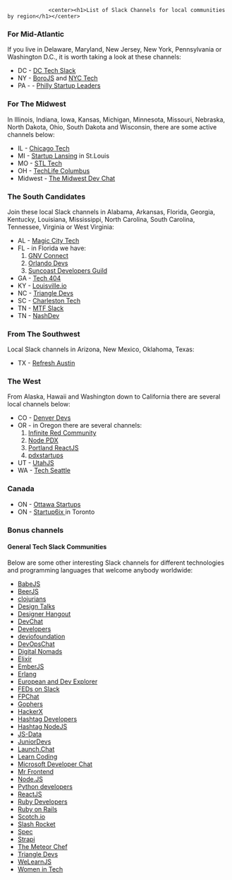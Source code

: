                  <center><h1>List of Slack Channels for local communities by region</h1></center>


<h3>For Mid-Atlantic</h3>
<p>If you live in Delaware, Maryland, New Jersey, New York, Pennsylvania or Washington D.C., it is worth taking a look at these channels:
</p>
<ul>    
<li>DC - <a href="https://dctech.slack.com/">DC Tech Slack</a></li>
<li>NY - <a href="https://borojs.slack.com/">BoroJS</a> and <a href="https://nyctech.slack.com/messages/C037T0K3D/">NYC Tech</a></li>
<li>PA - - <a href="https://phillystartupleaders.slack.com/messages/C03DP9M5Y/">Philly Startup Leaders</a></li>
</ul>

<h3>For The Midwest</h3>
<p>In Illinois, Indiana, Iowa, Kansas, Michigan, Minnesota, Missouri, Nebraska, North Dakota, Ohio, South Dakota and Wisconsin, there are some active channels below:
</p>
<ul>
<li>IL - <a href="https://chicago-tech.slack.com/messages/C08UMGS7K/">Chicago Tech</a></li>

<li>MI - <a href="https://charlestontechslack.slack.com/messages/C070AT2P5/">Startup Lansing</a> in St.Louis</li>
<li>MO - <a href="https://stl-tech.slack.com/">STL Tech</a></li>
<li>OH - <a href="https://techlife-columbus.slack.com/messages/@slackbot/">TechLife Columbus</a></li>
<li> Midwest - <a href="http://midwestdevchat.slack.com/">The Midwest Dev Chat</a></li>
</ul>

<h3>The South Candidates</h3>
<p>Join these local Slack channels in Alabama, Arkansas, Florida, Georgia, Kentucky, Louisiana, Mississippi, North Carolina, South Carolina, Tennessee, Virginia or West Virginia:
</p>
<ul>
<li>AL - <a href="https://magiccitytech.slack.com/messages/C03P5NUL5/">Magic City Tech</a></li>
<li>FL - in Florida we have: 
	<ol>
		<li><a href="https://gnvconnect.slack.com/messages/C03TQPGB8/">GNV Connect</a></li>
    	<li><a href="http://orlandodevs.slack.com/">Orlando Devs</a></li>
    	<li><a href="https://suncoast-devs.slack.com/">Suncoast Developers Guild</a></li>
	</ol>
<li>GA - <a href="http://tech404.slack.com/">Tech 404</a></li>
<li>KY - <a href="https://louisville.slack.com/">Louisville.io</a></li>
<li>NC - <a href="Triangle Devs - https://triangledevs.slack.com/">Triangle Devs</a></li>
<li>SC - <a href="https://charlestontechslack.slack.com/messages/C070AT2P5/">Charleston Tech</a></li>
<li>TN - <a href="http://memtech.slack.com/">MTF Slack</a></li>
<li>TN - <a href="https://nashdev.slack.com/">NashDev</a></li>
</ul>



<h3>From The Southwest</h3>
<p>Local Slack channels in Arizona, New Mexico, Oklahoma, Texas:</p>
<ul>
<li>TX - <a href="https://refreshaustin.slack.com/">Refresh Austin</a></li>
</ul>

<h3>The West</h3>
<p>From Alaska, Hawaii and Washington down to California there are several local channels below:
</p>
<ul>
<li>CO - <a href="http://denver-devs.slack.com/">Denver Devs</a></li>
<li>OR - in Oregon there are several channels:
	<ol>
		<li><a href="http://infiniteredcommunity.slack.com/">Infinite Red Community</a></li>
		<li><a href="http://nodepdx.slack.com/">Node PDX </a></li>
		<li><a href="http://portland-reactjs.slack.com/">Portland ReactJS</a></li>
		<li><a href="https://pdxstartups.slack.com/messages/C0AL5389X/">pdxstartups</a></li>
	</ol>
<li>UT - <a href="https://utahjavascript.slack.com/">UtahJS </a></li>
<li>WA - <a href="https://techseattle.slack.com/messages/C045K4QLR/">Tech Seattle</a></li>
</ul>


<h3>Canada</h3>
<ul>
<li>ON - <a href="https://ottawastartups.slack.com/messages/C0408SPU4/">Ottawa Startups</a></li>
<li>ON - <a href="http://startup6ix.com/">Startup6ix </a>in Toronto</li>
</ul>

<h3>Bonus channels</h3>
<h4>General Tech Slack Communities</h4>
<p>Below are some other interesting Slack channels for different technologies and programming languages that welcome anybody worldwide:
</p>

<ul>
<li><a href="https://babeljs.slack.com/messages/C062LA0HE/">BabeJS</a></li>
<li><a href="http://beerjs.slack.com/">BeerJS</a></li>
<li><a href="https://clojurians.slack.com/messages/C06MAR553/">clojurians</a></li>
<li><a href="https://designtalks.slack.com/">Design Talks</a></li>
<li><a href="https://www.designerhangout.co/">Designer Hangout</a></li>
<li><a href="https://devolio-devchat.slack.com/messages/C0SQT5SGN/">DevChat</a></li>
<li><a href="https://hashtagdevelopers.slack.com/messages/C066215UL/">Developers</a></li>
<li><a href="https://deviofoundation.slack.com/">deviofoundation</a></li>
<li><a href="https://devopschat.slack.com/messages/C051P647G/">DevOpsChat</a></li>
<li><a href="https://digi-nomads.slack.com/messages/C08A7MTSA/">Digital Nomads</a></li>
<li><a href="https://elixir-lang.slack.com/messages/C03EPRA3B/">Elixir</a></li>
<li><a href="https://embercommunity.slack.com/messages/C0451CN7N/">EmberJS</a></li>
<li><a href="https://erlanger.slack.com/messages/C055DJA49/">Erlang</a></li>
<li><a href="https://europeandevexplorer.typeform.com/to/MC3qnG">European and Dev Explorer</a></li>
<li><a href="https://feds.slack.com/">FEDs on Slack</a></li>
<li><a href="https://functionalprogramming.slack.com/messages/C0432GV99/">FPChat</a></li>
<li><a href="https://gophers.slack.com/messages/C029WKFFW/">Gophers</a></li>
<li><a href="https://karangoel.typeform.com/to/mEl3P9">HackerX</a></li>
<li><a href="https://hashtagfed.slack.com/messages/C0662FPH8/">Hashtag Developers</a></li>
<li><a href="https://hashtagnodejs.slack.com/messages/C066268AG/">Hashtag NodeJS</a></li>
<li><a href="https://js-data.slack.com/messages/C0D1E8DUN/">JS-Data</a></li>
<li><a href="https://jrdevjobs.slack.com/messages/C0L4YH2BT/">JuniorDevs</a></li>
<li><a href="https://launch-chat.slack.com/messages/C049BR8P1/">Launch.Chat</a></li>
<li><a href="https://learncoding.slack.com/messages/C04G48BKC/">Learn Coding</a></li>
<li><a href="https://msdevchat.slack.com/">Microsoft Developer Chat</a></li>
<li><a href="https://mrfrontend.slack.com/messages/C0PFTBYL9/">Mr Frontend</a></li>
<li><a href="https://node-js.slack.com/messages/C3910A78T/">Node.JS</a></li>
<li><a href="https://pythondev.slack.com/messages/C07EFBK3R/">Python developers</a></li>
<li><a href="https://reactjsnews.slack.com/messages/C044HMK8N/">ReactJS</a></li>
<li><a href="https://rubydevelopers.slack.com/">Ruby Developers</a></li>
<li><a href="https://rubyonrails-link.slack.com/">Ruby on Rails</a></li>
<li><a href="https://scotchio.slack.com/messages/C04PFHLL7/">Scotch.io</a></li>
<li><a href="https://slashrocket.slack.com/messages/C0WCKM6LC/">Slash Rocket</a></li>
<li><a href="https://specnetwork.slack.com/messages/C08G64K6U/">Spec</a></li>
<li><a href="https://strapi.slack.com/messages/C0BLB2VJ7/">Strapi</a></li>
<li><a href="https://themeteorchef.slack.com/messages/C08581U8Y/">The Meteor Chef</a></li>
<li><a href="https://triangledevs.slack.com/">Triangle Devs</a></li>
<li><a href="https://learnjs.slack.com/messages/C08MJ5H26/">WeLearnJS</a></li>
<li><a href="https://womenintech.slack.com/">Women in Tech</a></li>

</ul>